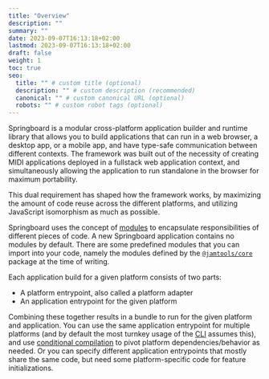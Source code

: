 ```yaml
---
title: "Overview"
description: ""
summary: ""
date: 2023-09-07T16:13:18+02:00
lastmod: 2023-09-07T16:13:18+02:00
draft: false
weight: 1
toc: true
seo:
  title: "" # custom title (optional)
  description: "" # custom description (recommended)
  canonical: "" # custom canonical URL (optional)
  robots: "" # custom robot tags (optional)
---
```


Springboard is a modular cross-platform application builder and runtime library that allows you to build applications that can run in a web browser, a desktop app, or a mobile app, and have type-safe communication between different contexts. The framework was built out of the necessity of creating MIDI applications deployed in a fullstack web application context, and simultaneously allowing the application to run standalone in the browser for maximum portability.

This dual requirement has shaped how the framework works, by maximizing the amount of code reuse across the different platforms, and utilizing JavaScript isomorphism as much as possible.

Springboard uses the concept of [modules](/docs/springboard/module-development) to encapsulate responsibilities of different pieces of code. A new Springboard application contains no modules by default. There are some predefined modules that you can import into your code, namely the modules defined by the [`@jamtools/core`](https://github.com/jamtools/jamtools/tree/main/packages/jamtools/core/modules) package at the time of writing.

Each application build for a given platform consists of two parts:

- A platform entrypoint, also called a platform adapter
- An application entrypoint for the given platform

Combining these together results in a bundle to run for the given platform and application. You can use the same application entrypoint for multiple platforms (and by default the most turnkey usage of the [CLI](../cli/sb) assumes this), and use [conditional compilation](../conditional-compilation) to pivot platform dependencies/behavior as needed. Or you can specify different application entrypoints that mostly share the same code, but need some platform-specific code for feature initializations.

<!-- What is a full-stack multi-player MIDI application? An application where there is a client-server architecture involved, and one of the following:
- there are MIDI instruments plugged into the desktop/server computer, and mobile/browser clients can interact via a user interface.
- there are MIDI instruments connected to clients, and interacting with other clients that potentially also have MIDI instruments connected to them.

---

More information:

- [Developing a module](./module-development.md)
- [Deployment contexts](./deployment-contexts/deployment-contexts.md) - Single-player and multi-player -->
